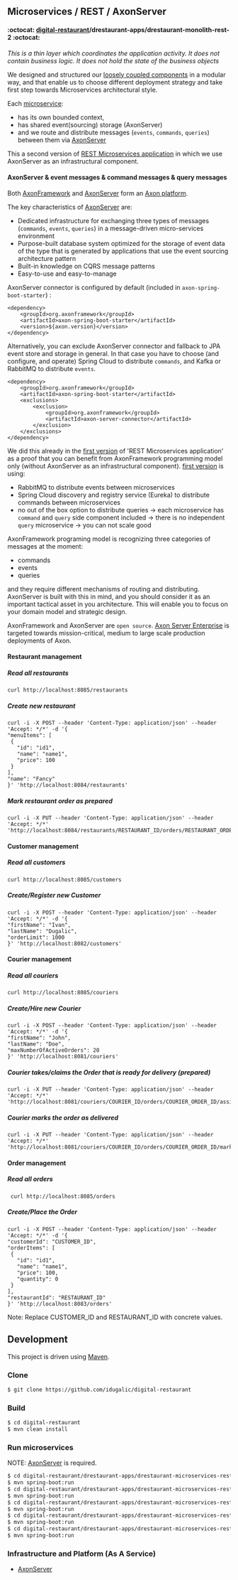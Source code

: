 ## Microservices / REST / AxonServer
#### :octocat: [digital-restaurant](https://github.com/idugalic/digital-restaurant)/drestaurant-apps/drestaurant-monolith-rest-2 :octocat:

*This is a thin layer which coordinates the application activity. It does not contain business logic. It does not hold the state of the business objects*

We designed and structured our [loosely coupled components](https://github.com/idugalic/digital-restaurant/tree/master/drestaurant-libs) in a modular way, 
and that enable us to choose different deployment strategy and take first step towards Microservices architectural style.

Each [microservice](https://github.com/idugalic/digital-restaurant/tree/master/drestaurant-apps/drestaurant-microservices-rest-2):

 - has its own bounded context,
 - has shared event(sourcing) storage (AxonServer)
 - and we route and distribute messages (`events`, `commands`, `queries`) between them via [AxonServer](https://axoniq.io/product-overview/axon-server)

This a second version of [REST Microservices application](https://github.com/idugalic/digital-restaurant/tree/master/drestaurant-apps/drestaurant-microservices-rest) in which we use AxonServer as an infrastructural component.
 
#### AxonServer & event messages & command messages & query messages

Both [AxonFramework](https://axoniq.io/product-overview/axon-framework) and [AxonServer](https://axoniq.io/product-overview/axon-server) form an [Axon platform](https://docs.axoniq.io/reference-guide/).


The key characteristics of [AxonServer](https://axoniq.io/product-overview/axon-server) are:
 - Dedicated infrastructure for exchanging three types of messages (`commands`, `events`, `queries`) in a message-driven micro-services environment
 - Purpose-built database system optimized for the storage of event data of the type that is generated by applications that use the event sourcing architecture pattern
 - Built-in knowledge on CQRS message patterns
 - Easy-to-use and easy-to-manage

AxonServer connector is configured by default (included in `axon-spring-boot-starter`) :

 ```
 <dependency>
     <groupId>org.axonframework</groupId>
     <artifactId>axon-spring-boot-starter</artifactId>
     <version>${axon.version}</version>
 </dependency>

 ```

Alternatively, you can exclude AxonServer connector and fallback to JPA event store and storage in general.
In that case you have to choose (and configure, and operate) Spring Cloud to distribute `commands`, and Kafka or RabbitMQ to distribute `events`.

```
<dependency>
    <groupId>org.axonframework</groupId>
    <artifactId>axon-spring-boot-starter</artifactId>
    <exclusions>
        <exclusion>
            <groupId>org.axonframework</groupId>
            <artifactId>axon-server-connector</artifactId>
        </exclusion>
    </exclusions>
</dependency>
```

We did this already in the [first version](https://github.com/idugalic/digital-restaurant/tree/master/drestaurant-apps/drestaurant-microservices-rest) of 'REST Microservices application' as a proof that you can benefit from AxonFramework programming model only (without AxonServer as an infrastructural component).
[first version](https://github.com/idugalic/digital-restaurant/tree/master/drestaurant-apps/drestaurant-microservices-rest) is using:
  - RabbitMQ to distribute events between microservices
  - Spring Cloud discovery and registry service (Eureka) to distribute commands between microservices
  - no out of the box option to distribute queries -> each microservice has `command` and `query` side component included -> there is no independent `query` microservice -> you can not scale good

AxonFramework programing model is recognizing three categories of messages at the moment:
 - commands
 - events
 - queries

and they require different mechanisms of routing and distributing. AxonServer is built with this in mind, and you should consider it as an important tactical asset in you architecture. This will enable you to focus on your domain model and strategic design.

AxonFramework and AxonServer are `open source`. [Axon Server Enterprise](https://axoniq.io/product-overview/axon-enterprise) is targeted towards mission-critical, medium to large scale production deployments of Axon.


#### Restaurant management

##### Read all restaurants
```
curl http://localhost:8085/restaurants
```
##### Create new restaurant
```
curl -i -X POST --header 'Content-Type: application/json' --header 'Accept: */*' -d '{
"menuItems": [
 {
   "id": "id1",
   "name": "name1",
   "price": 100
 }
],
"name": "Fancy"
}' 'http://localhost:8084/restaurants'
```
##### Mark restaurant order as prepared
```
curl -i -X PUT --header 'Content-Type: application/json' --header 'Accept: */*' 'http://localhost:8084/restaurants/RESTAURANT_ID/orders/RESTAURANT_ORDER_ID/markprepared'

```
#### Customer management

##### Read all customers
```
curl http://localhost:8085/customers
```
##### Create/Register new Customer
```
curl -i -X POST --header 'Content-Type: application/json' --header 'Accept: */*' -d '{
"firstName": "Ivan",
"lastName": "Dugalic",
"orderLimit": 1000
}' 'http://localhost:8082/customers'
```

#### Courier management

##### Read all couriers
```
curl http://localhost:8085/couriers
```
##### Create/Hire new Courier
```
curl -i -X POST --header 'Content-Type: application/json' --header 'Accept: */*' -d '{
"firstName": "John",
"lastName": "Doe",
"maxNumberOfActiveOrders": 20
}' 'http://localhost:8081/couriers'
```
##### Courier takes/claims the Order that is ready for delivery (prepared)
```
curl -i -X PUT --header 'Content-Type: application/json' --header 'Accept: */*' 'http://localhost:8081/couriers/COURIER_ID/orders/COURIER_ORDER_ID/assign'
```

##### Courier marks the order as delivered
```
curl -i -X PUT --header 'Content-Type: application/json' --header 'Accept: */*' 'http://localhost:8081/couriers/COURIER_ID/orders/COURIER_ORDER_ID/markdelivered'
```

#### Order management

##### Read all orders
```
 curl http://localhost:8085/orders
```

##### Create/Place the Order
```
curl -i -X POST --header 'Content-Type: application/json' --header 'Accept: */*' -d '{
"customerId": "CUSTOMER_ID",
"orderItems": [
 {
   "id": "id1",
   "name": "name1",
   "price": 100,
   "quantity": 0
 }
],
"restaurantId": "RESTAURANT_ID"
}' 'http://localhost:8083/orders'
```
 Note: Replace CUSTOMER_ID and RESTAURANT_ID with concrete values.
 


## Development

This project is driven using [Maven][mvn].

### Clone

```bash
$ git clone https://github.com/idugalic/digital-restaurant
```

### Build

```bash
$ cd digital-restaurant
$ mvn clean install
```


### Run microservices

NOTE: [AxonServer](https://axoniq.io/product-overview/axon-server) is required.

```bash
$ cd digital-restaurant/drestaurant-apps/drestaurant-microservices-rest/drestaurant-microservices-rest-2-query
$ mvn spring-boot:run
$ cd digital-restaurant/drestaurant-apps/drestaurant-microservices-rest/drestaurant-microservices-rest-2-command-courier
$ mvn spring-boot:run
$ cd digital-restaurant/drestaurant-apps/drestaurant-microservices-rest/drestaurant-microservices-rest-2-command-customer
$ mvn spring-boot:run
$ cd digital-restaurant/drestaurant-apps/drestaurant-microservices-rest/drestaurant-microservices-rest-2-command-restaurant
$ mvn spring-boot:run
$ cd digital-restaurant/drestaurant-apps/drestaurant-microservices-rest/drestaurant-microservices-rest-2-command-order
$ mvn spring-boot:run
```


### Infrastructure and Platform (As A Service)
- [AxonServer](https://axoniq.io/product-overview/axon-server)

[mvn]: https://maven.apache.org/
[kotlin]: https://kotlinlang.org/
[spring]: https://spring.io/
[axonframework]: https://axoniq.io/
[mysql]: https://www.mysql.com/
[h2]: http://h2database.com/html/main.html
[rabbitMQ]: https://www.rabbitmq.com/
[kafka]: https://kafka.apache.org/
[pivotalCF]: https://run.pivotal.io/
